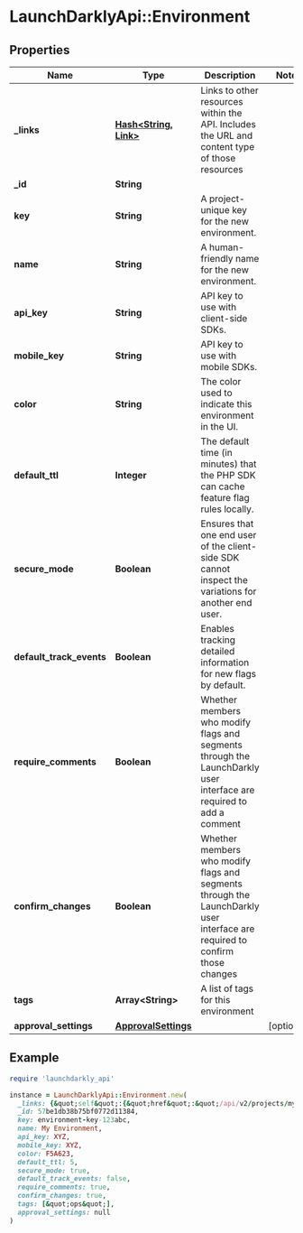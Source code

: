 # LaunchDarklyApi::Environment

## Properties

| Name | Type | Description | Notes |
| ---- | ---- | ----------- | ----- |
| **_links** | [**Hash&lt;String, Link&gt;**](Link.md) | Links to other resources within the API. Includes the URL and content type of those resources |  |
| **_id** | **String** |  |  |
| **key** | **String** | A project-unique key for the new environment. |  |
| **name** | **String** | A human-friendly name for the new environment. |  |
| **api_key** | **String** | API key to use with client-side SDKs. |  |
| **mobile_key** | **String** | API key to use with mobile SDKs. |  |
| **color** | **String** | The color used to indicate this environment in the UI. |  |
| **default_ttl** | **Integer** | The default time (in minutes) that the PHP SDK can cache feature flag rules locally. |  |
| **secure_mode** | **Boolean** | Ensures that one end user of the client-side SDK cannot inspect the variations for another end user. |  |
| **default_track_events** | **Boolean** | Enables tracking detailed information for new flags by default. |  |
| **require_comments** | **Boolean** | Whether members who modify flags and segments through the LaunchDarkly user interface are required to add a comment |  |
| **confirm_changes** | **Boolean** | Whether members who modify flags and segments through the LaunchDarkly user interface are required to confirm those changes |  |
| **tags** | **Array&lt;String&gt;** | A list of tags for this environment |  |
| **approval_settings** | [**ApprovalSettings**](ApprovalSettings.md) |  | [optional] |

## Example

```ruby
require 'launchdarkly_api'

instance = LaunchDarklyApi::Environment.new(
  _links: {&quot;self&quot;:{&quot;href&quot;:&quot;/api/v2/projects/my-project/environments/my-environment&quot;,&quot;type&quot;:&quot;application/json&quot;}},
  _id: 57be1db38b75bf0772d11384,
  key: environment-key-123abc,
  name: My Environment,
  api_key: XYZ,
  mobile_key: XYZ,
  color: F5A623,
  default_ttl: 5,
  secure_mode: true,
  default_track_events: false,
  require_comments: true,
  confirm_changes: true,
  tags: [&quot;ops&quot;],
  approval_settings: null
)
```


